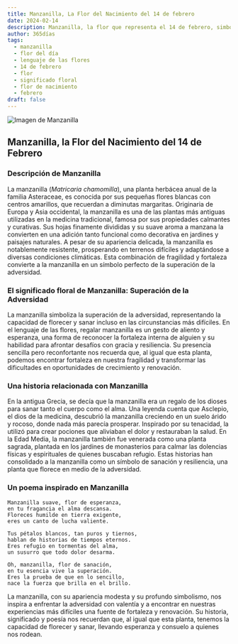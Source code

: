 ```yaml
---
title: Manzanilla, La Flor del Nacimiento del 14 de febrero
date: 2024-02-14
description: Manzanilla, la flor que representa el 14 de febrero, simboliza Superación de la adversidad. Descubre su fascinante historia, significado en el lenguaje de las flores y una poesía que celebra su belleza.
author: 365días
tags:
  - manzanilla
  - flor del día
  - lenguaje de las flores
  - 14 de febrero
  - flor
  - significado floral
  - flor de nacimiento
  - febrero
draft: false
---
```



![Imagen de Manzanilla](https://cdn.pixabay.com/photo/2018/06/29/22/51/chamomile-3506765_1280.jpg#center)


## Manzanilla, la Flor del Nacimiento del 14 de Febrero

### Descripción de Manzanilla

La manzanilla (_Matricaria chamomilla_), una planta herbácea anual de la familia Asteraceae, es conocida por sus pequeñas flores blancas con centros amarillos, que recuerdan a diminutas margaritas. Originaria de Europa y Asia occidental, la manzanilla es una de las plantas más antiguas utilizadas en la medicina tradicional, famosa por sus propiedades calmantes y curativas. Sus hojas finamente divididas y su suave aroma a manzana la convierten en una adición tanto funcional como decorativa en jardines y paisajes naturales. A pesar de su apariencia delicada, la manzanilla es notablemente resistente, prosperando en terrenos difíciles y adaptándose a diversas condiciones climáticas. Esta combinación de fragilidad y fortaleza convierte a la manzanilla en un símbolo perfecto de la superación de la adversidad.

### El significado floral de Manzanilla: Superación de la Adversidad

La manzanilla simboliza la superación de la adversidad, representando la capacidad de florecer y sanar incluso en las circunstancias más difíciles. En el lenguaje de las flores, regalar manzanilla es un gesto de aliento y esperanza, una forma de reconocer la fortaleza interna de alguien y su habilidad para afrontar desafíos con gracia y resiliencia. Su presencia sencilla pero reconfortante nos recuerda que, al igual que esta planta, podemos encontrar fortaleza en nuestra fragilidad y transformar las dificultades en oportunidades de crecimiento y renovación.

### Una historia relacionada con Manzanilla

En la antigua Grecia, se decía que la manzanilla era un regalo de los dioses para sanar tanto el cuerpo como el alma. Una leyenda cuenta que Asclepio, el dios de la medicina, descubrió la manzanilla creciendo en un suelo árido y rocoso, donde nada más parecía prosperar. Inspirado por su tenacidad, la utilizó para crear pociones que aliviaban el dolor y restauraban la salud. En la Edad Media, la manzanilla también fue venerada como una planta sagrada, plantada en los jardines de monasterios para calmar las dolencias físicas y espirituales de quienes buscaban refugio. Estas historias han consolidado a la manzanilla como un símbolo de sanación y resiliencia, una planta que florece en medio de la adversidad.

### Un poema inspirado en Manzanilla

```
Manzanilla suave, flor de esperanza,  
en tu fragancia el alma descansa.  
Floreces humilde en tierra exigente,  
eres un canto de lucha valiente.  

Tus pétalos blancos, tan puros y tiernos,  
hablan de historias de tiempos eternos.  
Eres refugio en tormentas del alma,  
un susurro que todo dolor desarma.  

Oh, manzanilla, flor de sanación,  
en tu esencia vive la superación.  
Eres la prueba de que en lo sencillo,  
nace la fuerza que brilla en el brillo.  
```

La manzanilla, con su apariencia modesta y su profundo simbolismo, nos inspira a enfrentar la adversidad con valentía y a encontrar en nuestras experiencias más difíciles una fuente de fortaleza y renovación. Su historia, significado y poesía nos recuerdan que, al igual que esta planta, tenemos la capacidad de florecer y sanar, llevando esperanza y consuelo a quienes nos rodean.